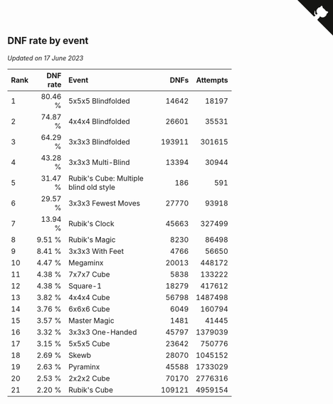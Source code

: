 ## DNF rate by event

*Updated on 17 June 2023*

| Rank | DNF rate | Event | DNFs | Attempts |
| :--- | ---: | :--- | ---: | ---: |
| 1 | 80.46 % | 5x5x5 Blindfolded | 14642 | 18197 |
| 2 | 74.87 % | 4x4x4 Blindfolded | 26601 | 35531 |
| 3 | 64.29 % | 3x3x3 Blindfolded | 193911 | 301615 |
| 4 | 43.28 % | 3x3x3 Multi-Blind | 13394 | 30944 |
| 5 | 31.47 % | Rubik's Cube: Multiple blind old style | 186 | 591 |
| 6 | 29.57 % | 3x3x3 Fewest Moves | 27770 | 93918 |
| 7 | 13.94 % | Rubik's Clock | 45663 | 327499 |
| 8 | 9.51 % | Rubik's Magic | 8230 | 86498 |
| 9 | 8.41 % | 3x3x3 With Feet | 4766 | 56650 |
| 10 | 4.47 % | Megaminx | 20013 | 448172 |
| 11 | 4.38 % | 7x7x7 Cube | 5838 | 133222 |
| 12 | 4.38 % | Square-1 | 18279 | 417612 |
| 13 | 3.82 % | 4x4x4 Cube | 56798 | 1487498 |
| 14 | 3.76 % | 6x6x6 Cube | 6049 | 160794 |
| 15 | 3.57 % | Master Magic | 1481 | 41445 |
| 16 | 3.32 % | 3x3x3 One-Handed | 45797 | 1379039 |
| 17 | 3.15 % | 5x5x5 Cube | 23642 | 750776 |
| 18 | 2.69 % | Skewb | 28070 | 1045152 |
| 19 | 2.63 % | Pyraminx | 45588 | 1733029 |
| 20 | 2.53 % | 2x2x2 Cube | 70170 | 2776316 |
| 21 | 2.20 % | Rubik's Cube | 109121 | 4959154 |


<a href="https://github.com/JustinTimeCuber/wca_statistics" class="github-corner" aria-label="View source on Github"><svg width="80" height="80" viewBox="0 0 250 250" style="fill:#151513; color:#fff; position: absolute; top: 0; border: 0; right: 0;" aria-hidden="true"><path d="M0,0 L115,115 L130,115 L142,142 L250,250 L250,0 Z"></path><path d="M128.3,109.0 C113.8,99.7 119.0,89.6 119.0,89.6 C122.0,82.7 120.5,78.6 120.5,78.6 C119.2,72.0 123.4,76.3 123.4,76.3 C127.3,80.9 125.5,87.3 125.5,87.3 C122.9,97.6 130.6,101.9 134.4,103.2" fill="currentColor" style="transform-origin: 130px 106px;" class="octo-arm"></path><path d="M115.0,115.0 C114.9,115.1 118.7,116.5 119.8,115.4 L133.7,101.6 C136.9,99.2 139.9,98.4 142.2,98.6 C133.8,88.0 127.5,74.4 143.8,58.0 C148.5,53.4 154.0,51.2 159.7,51.0 C160.3,49.4 163.2,43.6 171.4,40.1 C171.4,40.1 176.1,42.5 178.8,56.2 C183.1,58.6 187.2,61.8 190.9,65.4 C194.5,69.0 197.7,73.2 200.1,77.6 C213.8,80.2 216.3,84.9 216.3,84.9 C212.7,93.1 206.9,96.0 205.4,96.6 C205.1,102.4 203.0,107.8 198.3,112.5 C181.9,128.9 168.3,122.5 157.7,114.1 C157.9,116.9 156.7,120.9 152.7,124.9 L141.0,136.5 C139.8,137.7 141.6,141.9 141.8,141.8 Z" fill="currentColor" class="octo-body"></path></svg></a><style>.github-corner:hover .octo-arm{animation:octocat-wave 560ms ease-in-out}@keyframes octocat-wave{0%,100%{transform:rotate(0)}20%,60%{transform:rotate(-25deg)}40%,80%{transform:rotate(10deg)}}@media (max-width:500px){.github-corner:hover .octo-arm{animation:none}.github-corner .octo-arm{animation:octocat-wave 560ms ease-in-out}}</style>
